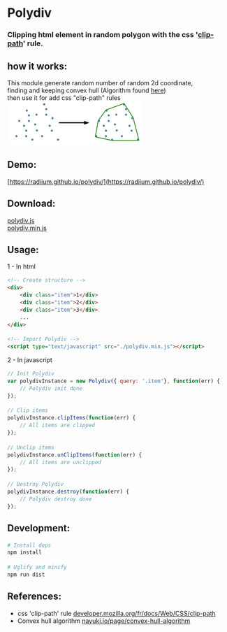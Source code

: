 # Polydiv  

### Clipping html element in random polygon with the css '[clip-path](https://developer.mozilla.org/fr/docs/Web/CSS/clip-path)' rule.


## how it works:  
This module generate random number of random 2d coordinate,  
finding and keeping convex hull (Algorithm found [here](https://www.nayuki.io/page/convex-hull-algorithm))  
then use it for add css "clip-path" rules  
<img src="https://raw.githubusercontent.com/radiium/polydiv/master/site/convex-hull.png" alt="Convex hull " height="100">


## Demo:

[https://radiium.github.io/polydiv/](https://radiium.github.io/polydiv/)


## Download:  

[polydiv.js](https://raw.githubusercontent.com/radiium/polydiv/master/polydiv.js)  
[polydiv.min.js](https://raw.githubusercontent.com/radiium/polydiv/master/polydiv.min.js)  


## Usage:

1 - In html
```html
<!-- Create structure -->
<div>
    <div class="item">1</div>
    <div class="item">2</div>
    <div class="item">3</div>
    ...
</div>

<!-- Import Polydiv -->
<script type="text/javascript" src="./polydiv.min.js"></script>
```


2 - In javascript
```javascript
// Init Polydiv
var polydivInstance = new Polydiv({ query: '.item'}, function(err) {
    // Polydiv init done
});

// Clip items 
polydivInstance.clipItems(function(err) {
    // All items are clipped
});

// Unclip items
polydivInstance.unClipItems(function(err) {
    // All items are unclipped
});

// Destroy Polydiv
polydivInstance.destroy(function(err) {
    // Polydiv destroy done
});
```


## Development:

```bash
# Install deps
npm install

# Uglify and minify
npm run dist
```


## References: 
- css 'clip-path' rule [developer.mozilla.org/fr/docs/Web/CSS/clip-path](https://developer.mozilla.org/fr/docs/Web/CSS/clip-path)  
- Convex hull algorithm [nayuki.io/page/convex-hull-algorithm](https://www.nayuki.io/page/convex-hull-algorithm)  
